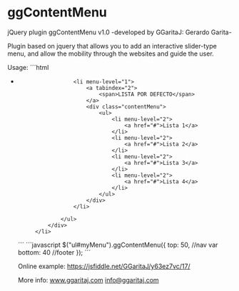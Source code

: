 # ggContentMenu
jQuery plugin ggContentMenu v1.0 -developed by GGaritaJ: Gerardo Garita-

Plugin based on jquery that allows you to add an interactive slider-type menu, and allow the mobility through the websites and guide the user.

Usage:
´´´html
<ul id="myMenu" class="ggContentMenu">
      <li>
          <a href="#" tabindex="1">
              <span class="glyphicon glyphicon-menu-hamburger"></span>
          </a>
          <div class="contentMenu first">
              <ul>

                  <li menu-level="1">
                      <a tabindex="2">
                          <span>LISTA POR DEFECTO</span>
                      </a>
                      <div class="contentMenu">
                          <ul>
                              <li menu-level="2">
                                  <a href="#">Lista 1</a>
                              </li>
                              <li menu-level="2">
                                  <a href="#">Lista 2</a>
                              </li>
                              <li menu-level="2">
                                  <a href="#">Lista 3</a>
                              </li>
                              <li menu-level="2">
                                  <a href="#">Lista 4</a>
                              </li>
                          </ul>
                      </div>
                  </li>

              </ul>
          </div>
      </li>
  </ul>
´´´
´´´javascript
$("ul#myMenu").ggContentMenu({
    top: 50, //nav var
    bottom: 40 //footer
});
´´´

Online example: https://jsfiddle.net/GGaritaJ/y63ez7vc/17/

More info: www.ggaritaj.com info@ggaritaj.com
